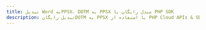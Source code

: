 ---title: تبدیل Word بهPPSX، DOTM به PPSX مبدل رایگان یا PHP SDKdescription: تبدیل رایگانDOTM به PPSX با استفاده از PHP Cloud APIs & SDK. همچنین اسناد Microsoft Word و OpenOffice را در Cloud ایجاد، ویرایش و رندر کنید.---